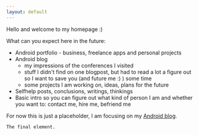 ```yaml
---
layout: default
---
```


Hello and welcome to my homepage :)

What can you expect here in the future:
- Android portfolio - business, freelance apps and personal projects
- Android blog
  - my impressions of the conferences I visited
  - stuff I didn't find on one blogpost, but had to read a lot a figure out so I want to save you (and future me :) ) some time
  - some projects I am working on, ideas, plans for the future
- Selfhelp posts, conclusions, writings, thinkings
- Basic intro so you can figure out what kind of person I am and whether you want to: contact me, hire me, befriend me

For now this is just a placeholder, I am focusing on my [Android blog](./sindyoke-android-blog).



```
The final element.
```
